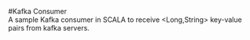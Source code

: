 #Kafka Consumer<br/>
A sample Kafka consumer in SCALA to receive <Long,String> key-value pairs from kafka servers.<br/>
